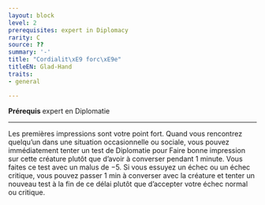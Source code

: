 ```yaml
---
layout: block
level: 2
prerequisites: expert in Diplomacy
rarity: C
source: ??
summary: '-'
title: "Cordialit\xE9 forc\xE9e"
titleEN: Glad-Hand
traits:
- general

---
```


<p><strong>Prérequis </strong> expert en Diplomatie</p>
<hr>
<p>Les premières impressions sont votre point fort. Quand vous rencontrez quelqu’un dans une situation occasionnelle ou sociale, vous pouvez immédiatement tenter un test de Diplomatie pour Faire bonne impression sur cette créature plutôt que d’avoir à converser pendant 1 minute. Vous faites ce test avec un malus de −5. Si vous essuyez un échec ou un échec critique, vous pouvez passer 1 min à converser avec la créature et tenter un nouveau test à la fin de ce délai plutôt que d’accepter votre échec normal ou critique.</p>